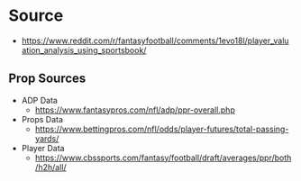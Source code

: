 # Source

- <https://www.reddit.com/r/fantasyfootball/comments/1evo18l/player_valuation_analysis_using_sportsbook/>

## Prop Sources

- ADP Data
    - <https://www.fantasypros.com/nfl/adp/ppr-overall.php>
- Props Data
    - <https://www.bettingpros.com/nfl/odds/player-futures/total-passing-yards/>
- Player Data
    - <https://www.cbssports.com/fantasy/football/draft/averages/ppr/both/h2h/all/>
